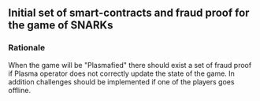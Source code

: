 ## Initial set of smart-contracts and fraud proof for the game of SNARKs

### Rationale

When the game will be "Plasmafied" there should exist a set of fraud proof if Plasma operator does not correctly update the state of the game. In addition challenges should be implemented if one of the players goes offline.